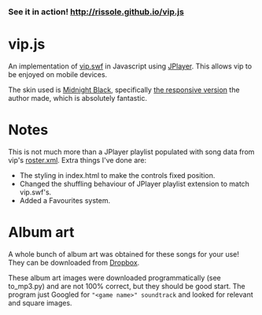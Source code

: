 ### See it in action! http://rissole.github.io/vip.js
# vip.js
An implementation of [vip.swf](http://vip.aersia.net/vip.swf) in Javascript using [JPlayer](http://www.jplayer.org/). This allows vip to be enjoyed on mobile devices.

The skin used is [Midnight Black](https://github.com/TheInfection/Midnight-Black), specifically [the responsive version](http://www.mediafire.com/?axx792ad525dvp5) the author made, which is absolutely fantastic.

# Notes
This is not much more than a JPlayer playlist populated with song data from vip's [roster.xml](http://vip.aersia.net/roster.xml). Extra things I've done are:

* The styling in index.html to make the controls fixed position.
* Changed the shuffling behaviour of JPlayer playlist extension to match vip.swf's.
* Added a Favourites system.

# Album art
A whole bunch of album art was obtained for these songs for your use! They can be downloaded from [Dropbox](https://www.dropbox.com/sh/2dzhh325gq02wbv/AAAcyr3HK1OFgEkEiObzRPKga?dl=0).

These album art images were downloaded programmatically (see to_mp3.py) and are not 100% correct, but they should be good start. The program just Googled for `"<game name>" soundtrack` and looked for relevant and square images.
